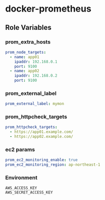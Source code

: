 # docker-prometheus

## Role Variables

### prom_extra_hosts

```yml
prom_node_targets:
  - name: app01
    ipaddr: 192.168.0.1
    port: 9100
  - name: app02
    ipaddr: 192.168.0.2
    port: 9100
```

### prom_external_label

```yml
prom_external_label: mymon
```

### prom_httpcheck_targets

```yml
prom_httpcheck_targets:
  - https://app01.example.com/
  - https://app02.example.com/
```

### ec2 params

```yml
prom_ec2_monitoring_enable: true
prom_ec2_monitoring_region: ap-northeast-1
```

### Environment

```
AWS_ACCESS_KEY
AWS_SECRET_ACCESS_KEY
```
